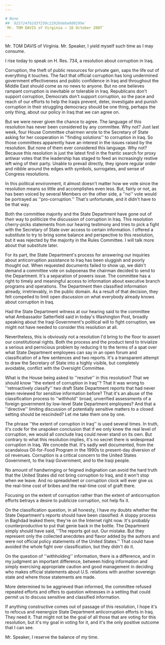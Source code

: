 ```yaml
---
---

# None
## `025724f62d3f250c22926debe800199e`
`Mr. TOM DAVIS of Virginia — 16 October 2007`

---
```



Mr. TOM DAVIS of Virginia. Mr. Speaker, I yield myself such time as I 
may consume.

I rise today to speak on H. Res. 734, a resolution about corruption 
in Iraq.

Corruption, the theft of public resources for private gain, saps the 
life out of everything it touches. The fact that official corruption 
has long undermined government effectiveness and public confidence in 
Iraq and throughout the Middle East should come as no news to anyone. 
But no one believes rampant corruption is inevitable or tolerable in 
Iraq. Republicans don't support corruption, Democrats don't support 
corruption, so the pace and reach of our efforts to help the Iraqis 
prevent, deter, investigate and punish corruption in their struggling 
democracy should be one thing, perhaps the only thing, about our policy 
in Iraq that we can agree on.

But we were never given the chance to agree. The language of this 
resolution has never been considered by any committee. Why not? Just 
last week, four House Committee chairmen wrote to the Secretary of 
State asking for her cooperation in ''finding solutions'' to corruption 
in Iraq. So those committees apparently have an interest in the issues 
raised by the resolution. But none of them ever considered this 
language. Why not? Because this resolution is just the latest find in 
the frantic search for proxy antiwar votes that the leadership has 
staged to feed an increasingly restive left wing of their party. Unable 
to prevail directly, they ignore regular order and nibble around the 
edges with symbols, surrogates, and sense of Congress resolutions.

In this political environment, it almost doesn't matter how we vote 
since the resolution means so little and accomplishes even less. But, 
fairly or not, as has been voiced by several Members on the other side, 
a ''no'' vote would be portrayed as ''pro-corruption.'' That's 
unfortunate, and it didn't have to be that way.

Both the committee majority and the State Department have gone out of 
their way to politicize the discussion of corruption in Iraq. This 
resolution cherry-picks statements from our hearing testimony and tries 
to pick a fight with the Secretary of State over access to certain 
information. I offered a substitute to try to bring some balance and 
perspective to this resolution, but it was rejected by the majority in 
the Rules Committee. I will talk more about that substitute later.

For its part, the State Department's process for answering our 
inquiries about anticorruption assistance to Iraq has been sluggish and 
poorly thought out. When requested documents failed to show up, we 
didn't demand a committee vote on subpoenas the chairman decided to 
send to the Department. It's a separation of powers issue. The 
committee has a right to timely and meaningful access to information 
about executive branch programs and operations. The Department then 
classified information already, irretrievably, in the public domain. As 
a result of that decision, they felt compelled to limit open discussion 
on what everybody already knows about corruption in Iraq.

Had the State Department witness at our hearing said to the committee 
what Ambassador Satterfield said in today's Washington Post, broadly 
speaking about the Iraqi Government's political will to fight 
corruption, we might not have needed to consider this resolution at 
all.

Nevertheless, this is obviously not a resolution I'd bring to the 
floor to assert our constitutional rights. Both the process and the 
product tend to trivialize a serious and pernicious problem by reducing 
it to the terms of a spat over what State Department employees can say 
in an open forum and classification of a few sentences and two reports. 
It's a transparent attempt to draw the Secretary of State into a highly 
visible, but completely avoidable, conflict with the Oversight 
Committee.

What is the House being asked to ''resolve'' in this resolution? That 
we should know ''the extent of corruption in Iraq''? That it was wrong 
to ''retroactively classify'' two draft State Department reports that 
had never been reviewed for sensitive information before? That it's an 
abuse of the classification process to ''withhold'' broad, unverified 
assessments of a foreign government by low-level State Department 
employees? And that a ''directive'' limiting discussion of potentially 
sensitive matters to a closed setting should be rescinded? Let me take 
them one by one.

The phrase ''the extent of corruption in Iraq'' is used several 
times. In truth, it's code for the unspoken conclusion that if we only 
knew the real level of corruption, we would all conclude Iraq could 
never stand on its own. But contrary to what this resolution implies, 
it's no secret there is widespread corruption in Iraq. We concede that. 
It's sadly well documented, from the scandalous Oil-for-Food Program in 
the 1990s to present-day diversion of oil revenues. Corruption is a 
critical concern to the United States Government, to the Iraqi 
Government, and to the Iraqi people.

No amount of handwringing or feigned indignation can avoid the hard 
truth that the United States did not bring corruption to Iraq, and it 
won't stop when we leave. And no spreadsheet or corruption clock will 
ever give us the real-time cost of bribes and the real-time cost of 
graft there.

Focusing on the extent of corruption rather than the extent of 
anticorruption efforts betrays a desire to publicize corruption, not 
help fix it.

On the classification question, in all honesty, I have my doubts 
whether the State Department's reports should have been classified. A 
sloppy process in Baghdad leaked them; they're on the Internet right 
now. It's probably counterproductive to put that genie back in the 
bottle. The Department simply should have said, ''The reports got out. 
Our mistake. But they represent only the collected anecdotes and flavor 
added by the authors and were not official policy statements of the 
United States.'' That could have avoided the whole fight over 
classification, but they didn't do it.

On the question of ''withholding'' information, there is a 
difference, and in my judgment an important difference, between hiding 
information and simply exercising appropriate caution and good 
management in deciding who makes official statements about U.S. 
relations with another sovereign state and where those statements are 
made.

More determined to be aggrieved than informed, the committee refused 
repeated efforts and offers to question witnesses in a setting that 
could permit us to discuss sensitive and classified information.

If anything constructive comes out of passage of this resolution, I 
hope it's to refocus and reenergize State Department anticorruption 
efforts in Iraq. They need it. That might not be the goal of all those 
that are voting for this resolution, but it's my goal in voting for it, 
and it's the only positive outcome that I can see.

Mr. Speaker, I reserve the balance of my time.